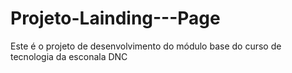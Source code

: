 # Projeto-Lainding---Page
Este é o projeto de desenvolvimento do módulo base do curso de tecnologia da esconala DNC
